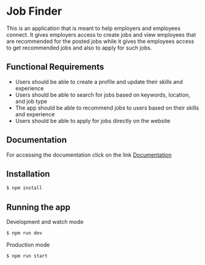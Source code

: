 <p align='center'><h1> Job Finder </h1></p>

<p>This is an application that is meant to help employers and employees connect. It gives employers access to create jobs and view employees that are recommended for the posted jobs while it gives the employees access to get recommended jobs and also to apply for such jobs.</p>

<h2> Functional Requirements </h2>

- Users should be able to create a profile and update their skills and experience
- Users should be able to search for jobs based on keywords, location, and job type
- The app should be able to recommend jobs to users based on their skills and experience
- Users should be able to apply for jobs directly on the website

<h2>Documentation</h2>

For accessing the documentation click on the link [Documentation](https://documenter.getpostman.com/view/22690167/2s8YzUvfmD)

<h2>Installation</h2>

```bash
$ npm install
```

<h2>Running the app</h2>

Development and watch mode

```bash
$ npm run dev
```

Production mode

```bash
$ npm run start
```
